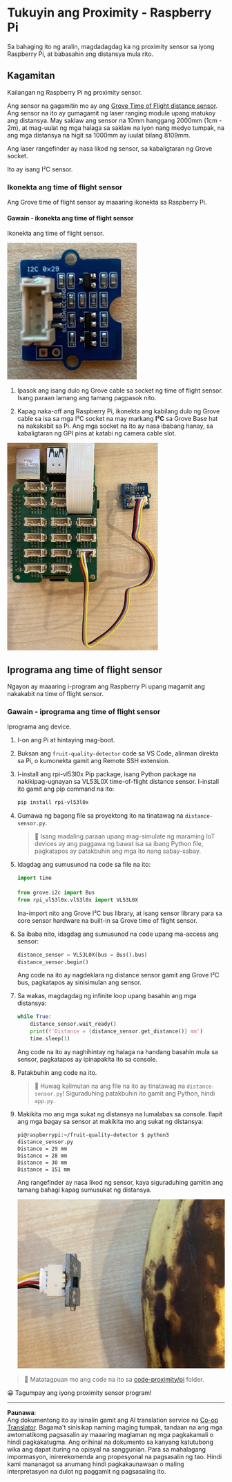 <!--
CO_OP_TRANSLATOR_METADATA:
{
  "original_hash": "6145a1d791731c8a9d0afd0a1bae5108",
  "translation_date": "2025-08-27T22:46:48+00:00",
  "source_file": "4-manufacturing/lessons/4-trigger-fruit-detector/pi-proximity.md",
  "language_code": "tl"
}
-->
# Tukuyin ang Proximity - Raspberry Pi

Sa bahaging ito ng aralin, magdadagdag ka ng proximity sensor sa iyong Raspberry Pi, at babasahin ang distansya mula rito.

## Kagamitan

Kailangan ng Raspberry Pi ng proximity sensor.

Ang sensor na gagamitin mo ay ang [Grove Time of Flight distance sensor](https://www.seeedstudio.com/Grove-Time-of-Flight-Distance-Sensor-VL53L0X.html). Ang sensor na ito ay gumagamit ng laser ranging module upang matukoy ang distansya. May saklaw ang sensor na 10mm hanggang 2000mm (1cm - 2m), at mag-uulat ng mga halaga sa saklaw na iyon nang medyo tumpak, na ang mga distansya na higit sa 1000mm ay iuulat bilang 8109mm.

Ang laser rangefinder ay nasa likod ng sensor, sa kabaligtaran ng Grove socket.

Ito ay isang I²C sensor.

### Ikonekta ang time of flight sensor

Ang Grove time of flight sensor ay maaaring ikonekta sa Raspberry Pi.

#### Gawain - ikonekta ang time of flight sensor

Ikonekta ang time of flight sensor.

![Isang Grove time of flight sensor](../../../../../translated_images/grove-time-of-flight-sensor.d82ff2165bfded9f485de54d8d07195a6270a602696825fca19f629ddfe94e86.tl.png)

1. Ipasok ang isang dulo ng Grove cable sa socket ng time of flight sensor. Isang paraan lamang ang tamang pagpasok nito.

1. Kapag naka-off ang Raspberry Pi, ikonekta ang kabilang dulo ng Grove cable sa isa sa mga I²C socket na may markang **I²C** sa Grove Base hat na nakakabit sa Pi. Ang mga socket na ito ay nasa ibabang hanay, sa kabaligtaran ng GPI pins at katabi ng camera cable slot.

![Ang Grove time of flight sensor na nakakonekta sa I squared C socket](../../../../../translated_images/pi-time-of-flight-sensor.58c8dc04eb3bfb57a7c3019f031433ef4d798d4d7603d565afbf6f3802840dba.tl.png)

## Iprograma ang time of flight sensor

Ngayon ay maaaring i-program ang Raspberry Pi upang magamit ang nakakabit na time of flight sensor.

### Gawain - iprograma ang time of flight sensor

Iprograma ang device.

1. I-on ang Pi at hintaying mag-boot.

1. Buksan ang `fruit-quality-detector` code sa VS Code, alinman direkta sa Pi, o kumonekta gamit ang Remote SSH extension.

1. I-install ang rpi-vl53l0x Pip package, isang Python package na nakikipag-ugnayan sa VL53L0X time-of-flight distance sensor. I-install ito gamit ang pip command na ito:

    ```sh
    pip install rpi-vl53l0x
    ```

1. Gumawa ng bagong file sa proyektong ito na tinatawag na `distance-sensor.py`.

    > 💁 Isang madaling paraan upang mag-simulate ng maraming IoT devices ay ang paggawa ng bawat isa sa ibang Python file, pagkatapos ay patakbuhin ang mga ito nang sabay-sabay.

1. Idagdag ang sumusunod na code sa file na ito:

    ```python
    import time
    
    from grove.i2c import Bus
    from rpi_vl53l0x.vl53l0x import VL53L0X
    ```

    Ina-import nito ang Grove I²C bus library, at isang sensor library para sa core sensor hardware na built-in sa Grove time of flight sensor.

1. Sa ibaba nito, idagdag ang sumusunod na code upang ma-access ang sensor:

    ```python
    distance_sensor = VL53L0X(bus = Bus().bus)
    distance_sensor.begin()    
    ```

    Ang code na ito ay nagdeklara ng distance sensor gamit ang Grove I²C bus, pagkatapos ay sinisimulan ang sensor.

1. Sa wakas, magdagdag ng infinite loop upang basahin ang mga distansya:

    ```python
    while True:
        distance_sensor.wait_ready()
        print(f'Distance = {distance_sensor.get_distance()} mm')
        time.sleep(1)
    ```

    Ang code na ito ay naghihintay ng halaga na handang basahin mula sa sensor, pagkatapos ay ipinapakita ito sa console.

1. Patakbuhin ang code na ito.

    > 💁 Huwag kalimutan na ang file na ito ay tinatawag na `distance-sensor.py`! Siguraduhing patakbuhin ito gamit ang Python, hindi `app.py`.

1. Makikita mo ang mga sukat ng distansya na lumalabas sa console. Ilapit ang mga bagay sa sensor at makikita mo ang sukat ng distansya:

    ```output
    pi@raspberrypi:~/fruit-quality-detector $ python3 distance_sensor.py 
    Distance = 29 mm
    Distance = 28 mm
    Distance = 30 mm
    Distance = 151 mm
    ```

    Ang rangefinder ay nasa likod ng sensor, kaya siguraduhing gamitin ang tamang bahagi kapag sumusukat ng distansya.

    ![Ang rangefinder sa likod ng time of flight sensor na nakatutok sa isang saging](../../../../../translated_images/time-of-flight-banana.079921ad8b1496e4525dc26b4cdc71a076407aba3e72ba113ba2e38febae92c5.tl.png)

> 💁 Matatagpuan mo ang code na ito sa [code-proximity/pi](../../../../../4-manufacturing/lessons/4-trigger-fruit-detector/code-proximity/pi) folder.

😀 Tagumpay ang iyong proximity sensor program!

---

**Paunawa**:  
Ang dokumentong ito ay isinalin gamit ang AI translation service na [Co-op Translator](https://github.com/Azure/co-op-translator). Bagama't sinisikap naming maging tumpak, tandaan na ang mga awtomatikong pagsasalin ay maaaring maglaman ng mga pagkakamali o hindi pagkakatugma. Ang orihinal na dokumento sa kanyang katutubong wika ang dapat ituring na opisyal na sanggunian. Para sa mahalagang impormasyon, inirerekomenda ang propesyonal na pagsasalin ng tao. Hindi kami mananagot sa anumang hindi pagkakaunawaan o maling interpretasyon na dulot ng paggamit ng pagsasaling ito.